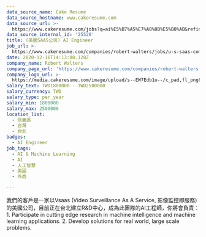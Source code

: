 ```yaml
---
data_source_name: Cake Resume
data_source_hostname: www.cakeresume.com
data_source_url: >-
  https://www.cakeresume.com/jobs?q=ai%E5%B7%A5%E7%A8%8B%E5%B8%AB&refinementList%5Blang_[…]y_type%5D=per_year&range%5Bsalary_range%5D%5Bmin%5D=1000000
data_source_internal_id: '25528'
title: (美國SAAS公司) AI Engineer
job_url: >-
  https://www.cakeresume.com/companies/robert-walters/jobs/u-s-saas-company-ai-engineer
date: 2020-12-16T14:13:08.128Z
company_name: Robert Walters
company_page_url: 'https://www.cakeresume.com/companies/robert-walters'
company_logo_url: >-
  https://media.cakeresume.com/image/upload/s--EW7Edb1u--/c_pad,fl_png8,h_200,w_200/v1600053194/xc6aglyvacjd8nwbof70.png
salary_text: TWD1800000 - TWD2500000
salary_currency: TWD
salary_type: per_year
salary_min: 1800000
salary_max: 2500000
location_list:
  - 信義區
  - 台灣
  - 台北
badges:
  - AI Engineer
job_tags:
  - AI & Machine Learning
  - AI
  - 人工智慧
  - 美國
  - 外商

---
```


我們的客戶是一家以Vsaas (Video Surveillance As A Service, 影像監控即服務)的美國公司，目前正在台北建立R&D中心，成為此團隊的AI工程師，你將會負責： 1. Participate in cutting edge research in machine intelligence and machine learning applications. 2. Develop solutions for real world, large scale problems.